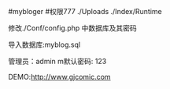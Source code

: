 #mybloger
#权限777
./Uploads
./Index/Runtime

修改./Conf/config.php
中数据库及其密码

导入数据库:myblog.sql

管理员：admin
m默认密码: 123


DEMO:http://www.gjcomic.com
